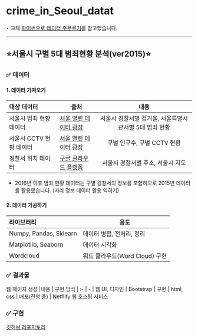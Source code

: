 # crime_in_Seoul_datat
‣ 교재 [파이썬으로 데이터 주무르기](http://www.yes24.com/Product/Goods/57670268)를 참고했습니다.

---

## ⭐️서울시 구별 5대 범죄현황 분석(ver2015)⭐️

### ✅ 데이터
#### 1. 데이터 가져오기
| 대상 데이터 | 출처 | 내용 
| :- | - | :-: | 
| 서울시 범죄 현황 데이터 | [서울 열린 데이터 광장](https://data.seoul.go.kr/dataList/datasetList.do)  | 서울시 경찰서별 검거율, 서울특별시 관서별 5대 범죄 현황
| 서울시 CCTV 현황 데이터 | [서울 열린 데이터 광장](https://data.seoul.go.kr/dataList/datasetList.do)  | 구별 인구수, 구별 CCTV 현황
| 경찰서 위치 데이터 | [구글 클라우드 플랫폼](https://console.cloud.google.com/apis/library/geocoding-backend.googleapis.com?project=quixotic-strand-305510) | 서울시 경찰서별 주소, 서울시 지도

+ 2016년 이후 범죄 현황 데이터는 구별 경찰서의 정보를 포함하므로 2015년 데이터를 활용했습니다. (지리 정보 데이터 활용 익히기)

#### 2. 데이터 가공하기
|라이브러리 | 용도
| :- | - 
| Numpy, Pandas, Sklearn| 데이터 병합, 전처리, 정리
| Matplotlib, Seaborn | 데이터 시각화 
| Wordcloud | 워드 클라우드(Word Cloud) 구현

### ✅ 결과물
웹 페이지 생성
|내용 | 구현 방식 
| :- | - 
| 웹 UI, 디자인 | Bootstrap 
| 구현 | html, css 
| 배포(진행 중) | Netflify 웹 호스팅 서비스

### ✅ 구현
[깃허브 레포지토리](https://github.com/HyunJin0505/crime_in_Seoul_data)




